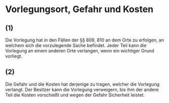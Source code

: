 # Vorlegungsort, Gefahr und Kosten



## (1)

 Die Vorlegung hat in den Fällen der §§ 809, 810 an dem Orte zu erfolgen, an welchem sich die vorzulegende Sache befindet. Jeder Teil kann die Vorlegung an einem anderen Orte verlangen, wenn ein wichtiger Grund vorliegt.

## (2)

 Die Gefahr und die Kosten hat derjenige zu tragen, welcher die Vorlegung verlangt. Der Besitzer kann die Vorlegung verweigern, bis ihm der andere Teil die Kosten vorschießt und wegen der Gefahr Sicherheit leistet. 

